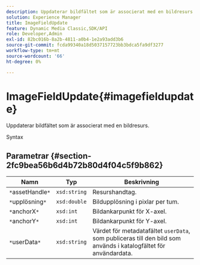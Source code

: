 ```yaml
---
description: Uppdaterar bildfältet som är associerat med en bildresurs.
solution: Experience Manager
title: ImageFieldUpdate
feature: Dynamic Media Classic,SDK/API
role: Developer,Admin
exl-id: 82bc016b-8a2b-4811-a0b4-1e2a93add3b6
source-git-commit: fcda99340a18d5037157723bb3bdca5fa9df3277
workflow-type: tm+mt
source-wordcount: '66'
ht-degree: 0%

---
```


# ImageFieldUpdate{#imagefieldupdate}

Uppdaterar bildfältet som är associerat med en bildresurs.

Syntax

## Parametrar {#section-2fc9bea56b6d4b72b80d4f04c5f9b862}

| Namn | Typ | Beskrivning |
|---|---|---|
| `*`assetHandle`*` | `xsd:string` | Resurshandtag. |
| `*`upplösning`*` | `xsd:double` | Bildupplösning i pixlar per tum. |
| `*`anchorX`*` | `xsd:int` | Bildankarpunkt för X-axel. |
| `*`anchorY`*` | `xsd:int` | Bildankarpunkt för Y-axel. |
| `*`userData`*` | `xsd:string` | Värdet för metadatafältet `userData`, som publiceras till den bild som används i katalogfältet för användardata. |
